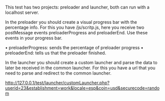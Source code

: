 This test has two projects: preloader and launcher, both can run with a localhost server.

In the preloader you should create a visual progress bar with the percentage info. For this you have /js/scritp.js, here you receive two postMessage events preloaderProgress and preloaderEnd. Use these events in your progress bar.

•	preloaderProgress: sends the percentage of preloader progress
•	preloaderEnd: tells us that the preloader finished.

In the launcher you should create a custom launcher and parse the data to later be received in the common launcher. For this you have a url that you need to parse and redirect to the common launcher.

http://127.0.0.1/test/launcher/customLauncher.php?userid=23&establishment=work&locale=esp&coin=usd&securecode=random
